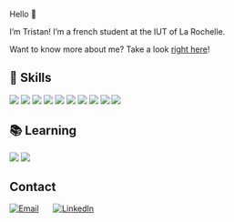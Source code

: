 Hello 👋

I’m Tristan! I’m a french student at the IUT of La Rochelle.

Want to know more about me? Take a look [right here](https://tritounet.fr)!

## 💼 Skills

![](https://img.shields.io/badge/HTML5-E34F26?style=for-the-badge&logo=html5&logoColor=white)
![](https://img.shields.io/badge/CSS3-1572B6?style=for-the-badge&logo=css3&logoColor=white)
![](https://img.shields.io/badge/JavaScript-323330?style=for-the-badge&logo=javascript&logoColor=F7DF1E)
![](https://img.shields.io/badge/Tailwind_CSS-06B6D4?style=for-the-badge&logo=tailwind-css&logoColor=white)
![](https://img.shields.io/badge/TypeScript-007ACC?style=for-the-badge&logo=typescript&logoColor=white)
![](https://img.shields.io/badge/React-20232A?style=for-the-badge&logo=react&logoColor=61DAFB)
![](https://img.shields.io/badge/Flutter-02569B?style=for-the-badge&logo=flutter&logoColor=white)
![](https://img.shields.io/badge/Python-3776AB?style=for-the-badge&logo=python&logoColor=white)
![](https://img.shields.io/badge/Git-F05032?style=for-the-badge&logo=git&logoColor=white)
![](https://img.shields.io/badge/Docker-2496ED?style=for-the-badge&logo=docker&logoColor=white)

## 📚 Learning

![](https://img.shields.io/badge/Go-00ADD8?style=for-the-badge&logo=go&logoColor=white)
![](https://img.shields.io/badge/Kubernetes-326CE5?style=for-the-badge&logo=kubernetes&logoColor=white)

## Contact

<div style="display: flex; gap: 25px;">
  <a href="mailto:tristan.lavocat.pro@gmail.com" target="_blank">
    <img src="https://img.shields.io/badge/Email-D14836?style=for-the-badge&logo=gmail&logoColor=white" alt="Email">
  </a>
   <a target="_blank" href="https://www.linkedin.com/in/tristan-lavocat/">
    <img src="https://img.shields.io/badge/LinkedIn-0077B5?style=for-the-badge&logo=linkedin&logoColor=white" alt="LinkedIn">
  </a>
</div>

